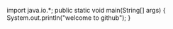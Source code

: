 import java.io.*;
public static void main(String[] args)
{
System.out.println("welcome to github");
}
